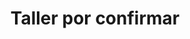 ---
id: b3
title: "Taller por confirmar"
slug: /taller-por-confirmar-1
speakers:
format: workshop
block: h1-b-2024
time_start: 2024-05-09T12:20:00-06:00
time_end: 2024-05-09T13:20:00-06:00
video:
slides:
---
